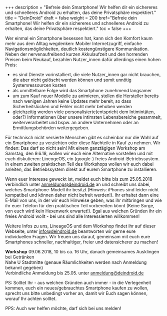 +++
description = "Befreie dein Smartphone! Wir helfen dir ein sichereres und schnelleres Android zu erhalten, das deine Privatsphäre respektiert."
title = "DeinDroid"
draft = false
weight = 200
bref="Befreie dein Smartphone! Wir helfen dir ein sichereres und schnelleres Android zu erhalten, das deine Privatsphäre respektiert."
toc = false
+++

Wer einmal ein Smartphone besessen hat, kann sich den Komfort kaum mehr aus dem Alltag wegdenken: Mobiler Internetzugriff, einfache Navigationsmöglichkeiten, deutlich kostengünstigere Kommunikation. Neben der nervenaufreibend kurzen Akkulaufzeit und den horrenden Preisen beim Neukauf, bezahlen Nutzer_innen dafür allerdings einen hohen Preis:
    
* es sind Dienste vorinstalliert, die viele Nutzer_innen gar nicht brauchen, die aber nicht gelöscht werden können und somit unnötig Systemressourcen kosten
* als unmittelbare Folge wird das Smartphone zunehmend langsamer
* um zum Kauf neuer Modelle zu animieren, stellen die Hersteller bereits nach wenigen Jahren keine Updates mehr bereit, so dass Sicherheitslücken und Fehler nicht mehr behoben werden
* gleichzeitig werden viele personalisierte(entspricht dem Intimintäten, oder?) Informationen über unsere intimsten Lebensbereiche gesammelt, weiterverarbeitet und bspw. an andere Unternehmen oder an Ermittlungsbehörden weitergegeben.

Für technisch nicht versierte Menschen gibt es scheinbar nur die Wahl auf ein Smartphone zu verzichten oder diese Nachteile in Kauf zu nehmen. Wir finden: Das darf so nicht sein! Mit einem ganztägigen Workshop am Samstag, den 9.6.18, wollen wir euch eine Alternative vorstellen und mit euch diskutieren: LineogeOS, ein (google-) freies Android-Betriebssystem. In einem zweiten praktischen Teil des Workshops wollen wir euch dabei anleiten, das Betriebssystem direkt auf eurem Smartphone zu installieren.

Wenn euer Interesse geweckt ist, meldet euch bitte bis zum 25.05.2018 verbindlich unter anmeldung@deindroid.de an und schreibt uns dabei, welches Smartphone-Modell ihr besitzt (Hinweis: iPhones sind leider nicht kompatibel und können daher nicht befreit werden!). Ihr erhaltet dann eine E-Mail von uns, in der wir euch Hinweise geben, was ihr mitbringen und wie ihr euer Telefon für den praktischen Teil vorbereiten könnt (Keine Sorge, von euch wird kein Hexenwerk erwartet!). Egal aus welchen Gründen ihr ein freies Android wollt - bei uns sind alle Interessierten willkommen!

Weitere Infos zu uns, LineageOS und dem Workshop findet ihr auf dieser Webseite, unter info@deindroid.de beantworten wir gerne eure individuellen Fragen.
Wir freuen uns darauf, gemeinsam mit euch eure Smartphones schneller, nachhaltiger, freier und datensicherer zu machen!

**Workshop**
09.06.2018, 10 bis ca. 16 Uhr, danach gemeinsames Ausklingen bei Getränken<br/>
Nahe U Stadtmitte (genaue Räumlichkeiten werden nach Anmeldung bekannt gegeben)<br/>
Verbindliche Anmeldung bis 25.05. unter anmeldung@deindroid.de

PS: Solltet Ihr - aus welchen Gründen auch immer - in die Verlegenheit kommen, euch ein neues/gebrauchtes Smartphone kaufen zu wollen, sprecht uns bitte unbedingt vorher an, damit wir Euch sagen können, worauf Ihr achten solltet.

PPS: Auch wer helfen möchte, darf sich bei uns melden!
